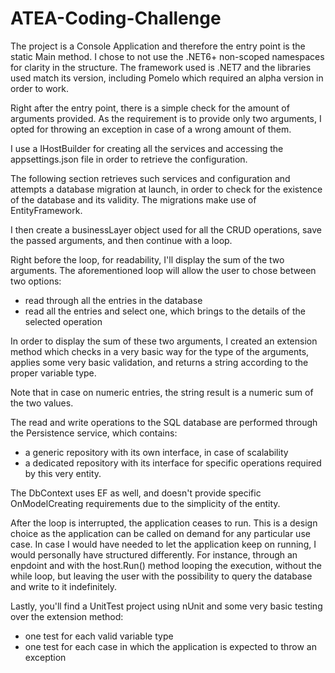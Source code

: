 # ATEA-Coding-Challenge

The project is a Console Application and therefore the entry point is the static Main method.
I chose to not use the .NET6+ non-scoped namespaces for clarity in the structure.
The framework used is .NET7 and the libraries used match its version, including Pomelo which required an alpha version in order to work. 

Right after the entry point, there is a simple check for the amount of arguments provided. 
As the requirement is to provide only two arguments, I opted for throwing an exception in case of a wrong amount of them.

I use a IHostBuilder for creating all the services and accessing the appsettings.json file in order to retrieve the configuration.

The following section retrieves such services and configuration and attempts a database migration at launch, in order to check for 
the existence of the database and its validity. The migrations make use of EntityFramework.

I then create a businessLayer object used for all the CRUD operations, save the passed arguments, and then continue with a loop.

Right before the loop, for readability, I'll display the sum of the two arguments.
The aforementioned loop will allow the user to chose between two options: 
- read through all the entries in the database
- read all the entries and select one, which brings to the details of the selected operation

In order to display the sum of these two arguments, I created an extension method which checks in a very basic way for the type of the arguments,
applies some very basic validation, and returns a string according to the proper variable type.

Note that in case on numeric entries, the string result is a numeric sum of the two values.

The read and write operations to the SQL database are performed through the Persistence service, which contains:
- a generic repository with its own interface, in case of scalability
- a dedicated repository with its interface for specific operations required by this very entity.

The DbContext uses EF as well, and doesn't provide specific OnModelCreating requirements due to the simplicity of the entity.

After the loop is interrupted, the application ceases to run. This is a design choice as the application can be called on demand for 
any particular use case. In case I would have needed to let the application keep on running, I would personally have structured differently.
For instance, through an enpdoint and with the host.Run() method looping the execution, without the while loop, but leaving the user
with the possibility to query the database and write to it indefinitely.

Lastly, you'll find a UnitTest project using nUnit and some very basic testing over the extension method:
- one test for each valid variable type
- one test for each case in which the application is expected to throw an exception